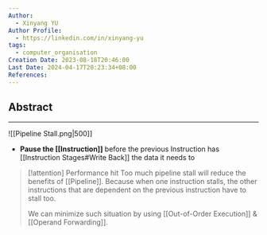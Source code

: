 ```yaml
---
Author:
  - Xinyang YU
Author Profile:
  - https://linkedin.com/in/xinyang-yu
tags:
  - computer_organisation
Creation Date: 2023-08-18T20:46:00
Last Date: 2024-04-17T20:23:34+08:00
References: 
---
```

## Abstract
---
![[Pipeline Stall.png|500]] 

- **Pause the [[Instruction]]** before the previous Instruction has [[Instruction Stages#Write Back]] the data it needs to

>[!attention] Performance hit
> Too much pipeline stall will reduce the benefits of [[Pipeline]]. Because when one instruction stalls, the other instructions that are dependent on the previous instruction have to stall too. 
> 
> We can minimize such situation by using [[Out-of-Order Execution]] & [[Operand Forwarding]].

 
